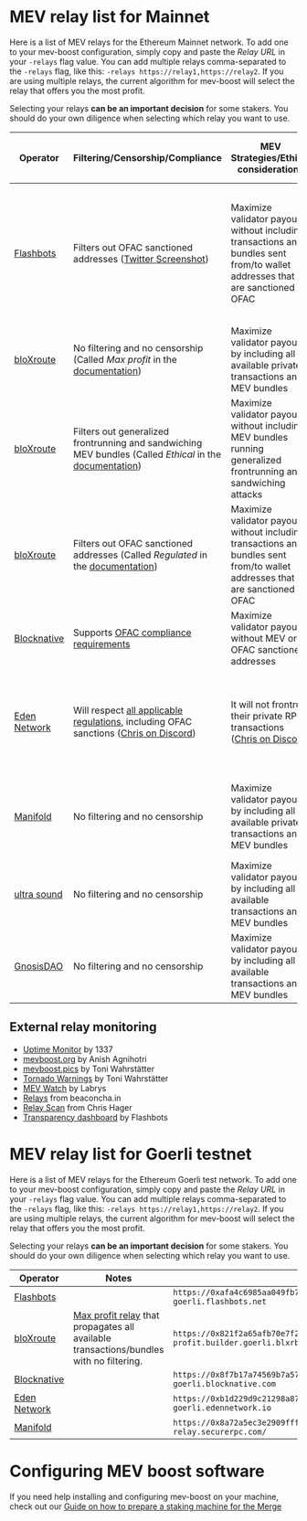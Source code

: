 # MEV relay list for Mainnet

Here is a list of MEV relays for the Ethereum Mainnet network. To add one to your mev-boost configuration, simply copy and paste the *Relay URL* in your `-relays` flag value. You can add multiple relays comma-separated to the `-relays` flag, like this: `-relays https://relay1,https://relay2`. If you are using multiple relays, the current algorithm for mev-boost will select the relay that offers you the most profit.

Selecting your relays **can be an important decision** for some stakers. You should do your own diligence when selecting which relay you want to use.

| Operator | Filtering/Censorship/Compliance | MEV Strategies/Ethical considerations | Relay software | Profit sharing model | Builders and searchers | Status | Payload validated on the relay | Notes | Support | Relay URL |
|-|-|-|-|-|-|-|-|-|-|-|
| [Flashbots](https://boost.flashbots.net/) | Filters out OFAC sanctioned addresses ([Twitter Screenshot][2]) | Maximize validator payout without including transactions and bundles sent from/to wallet addresses that are sanctioned by OFAC | [mev-boost-relay](https://github.com/flashbots/mev-boost-relay) | Specific to builder of bid with highest validator value. 100% to validator from Flashbots builders. | Internal and external builders. Permissionless. | [Dashboard](https://boost-relay.flashbots.net/) | Yes | [Flashbots documentation](https://docs.flashbots.net/flashbots-mev-boost/introduction) | [Discord](https://discord.com/invite/3TjWjBerRb) | `https://0xac6e77dfe25ecd6110b8e780608cce0dab71fdd5ebea22a16c0205200f2f8e2e3ad3b71d3499c54ad14d6c21b41a37ae@boost-relay.flashbots.net` |
| [bloXroute](https://bloxroute.com/) | No filtering and no censorship (Called *Max profit* in the [documentation][3]) | Maximize validator payout by including all available private transactions and MEV bundles | Internal software | Unknown | Internal and external builders. External searchers. | [Dashboard](https://bloxroute.max-profit.blxrbdn.com/) | Yes | [Documentation for bloXroute relays offering](https://docs.bloxroute.com/the-merge-eth2.0/mev-relay-instructions-for-validators#relay-types) | [Discord](https://discordapp.com/invite/mB95H7s) [Email](mailto:support@bloxroute.com) | `https://0x8b5d2e73e2a3a55c6c87b8b6eb92e0149a125c852751db1422fa951e42a09b82c142c3ea98d0d9930b056a3bc9896b8f@bloxroute.max-profit.blxrbdn.com` |
| [bloXroute](https://bloxroute.com/) | Filters out generalized frontrunning and sandwiching MEV bundles (Called *Ethical* in the [documentation][3]) | Maximize validator payout without including MEV bundles running generalized frontrunning and sandwiching attacks | Internal software | Unknown | Internal builder and external searchers. | [Dashboard](https://bloxroute.ethical.blxrbdn.com) | Yes | [Documentation for bloXroute relays offering](https://docs.bloxroute.com/the-merge-eth2.0/mev-relay-instructions-for-validators#relay-types) | [Discord](https://discordapp.com/invite/mB95H7s) [Email](mailto:support@bloxroute.com) | `https://0xad0a8bb54565c2211cee576363f3a347089d2f07cf72679d16911d740262694cadb62d7fd7483f27afd714ca0f1b9118@bloxroute.ethical.blxrbdn.com` |
| [bloXroute](https://bloxroute.com/) | Filters out OFAC sanctioned addresses (Called *Regulated* in the [documentation][3]) | Maximize validator payout without including transactions and bundles sent from/to wallet addresses that are sanctioned by OFAC | Internal software | Unknown | Internal and external builders. External searchers. | [Dashboard](https://bloxroute.regulated.blxrbdn.com/) | Yes | [Documentation for bloXroute relays offering](https://docs.bloxroute.com/the-merge-eth2.0/mev-relay-instructions-for-validators#relay-types) | [Discord](https://discordapp.com/invite/mB95H7s) [Email](mailto:support@bloxroute.com) | `https://0xb0b07cd0abef743db4260b0ed50619cf6ad4d82064cb4fbec9d3ec530f7c5e6793d9f286c4e082c0244ffb9f2658fe88@bloxroute.regulated.blxrbdn.com` |
| [Blocknative](https://www.blocknative.com/) | Supports [OFAC compliance requirements](https://discord.com/channels/542403978693050389/1019351111083233421/1021808541494956092) | Maximize validator payout without MEV or OFAC sanctioned addresses | [Dreamboat](https://github.com/blocknative/dreamboat) | 100% to validator | Internal builder. External builders and MEV searchers coming up. | [Dashboard](https://dreamboat.blocknative.com/) | Yes | [Documentation for Blocknative relay offering](https://docs.blocknative.com/mev-relay-instructions-for-ethereum-validators)| [Discord](https://discord.com/invite/KZaBVME) [Email](mailto:Hello@blocknative.com) | `https://0x9000009807ed12c1f08bf4e81c6da3ba8e3fc3d953898ce0102433094e5f22f21102ec057841fcb81978ed1ea0fa8246@builder-relay-mainnet.blocknative.com` |
| [Eden Network](https://docs.edennetwork.io/) | Will respect [all applicable regulations](https://discord.com/channels/761540124940697600/773571585826357259/1020818179376820334), including OFAC sanctions ([Chris on Discord][1]) | It will not frontrun their private RPC transactions ([Chris on Discord][1]) | [A fork of mev-boost-relay](https://github.com/eden-network/mev-boost-relay) | 100% to validator but subject to change ([Chris on Discord][1]) | Eden Network, but they will be opening to 3rd party builders soon ([Chris on Discord][1])  | [Dashboard](https://relay.edennetwork.io/info) | Not at the moment but likely yes in the future ([Chris on Discord][1]) | | [Discord](https://discord.gg/5jmFKh8na2) | `https://0xb3ee7afcf27f1f1259ac1787876318c6584ee353097a50ed84f51a1f21a323b3736f271a895c7ce918c038e4265918be@relay.edennetwork.io` |
| [Manifold](https://securerpc.com/) | No filtering and no censorship | Maximize validator payout by including all available private transactions and MEV bundles | [Internal Software](https://kb.manifoldfinance.com/docs/Protocol/protocol-backbonev01) | Varied | Internal and external builders. Permissionless. | [Dashboard](https://mainnet-relay.securerpc.com/) | Yes | [Manifold documentation](https://kb.manifoldfinance.com/) This relay had a major issue on October 15th 2022 ([1][4], [2][5]). | [Forum](https://forums.manifoldfinance.com/) [Email](mailto:sam@manifoldfinance.com) | `https://0x98650451ba02064f7b000f5768cf0cf4d4e492317d82871bdc87ef841a0743f69f0f1eea11168503240ac35d101c9135@mainnet-relay.securerpc.com` |
| [ultra sound](https://relay.ultrasound.money/) | No filtering and no censorship | Maximize validator payout by including all available transactions and MEV bundles | [Relayooor's fork of mev-boost-relay](https://github.com/relayooor/mev-boost-relay) | 100% to validator | Public and permissionless. | [Dashboard](https://relay.ultrasound.money/) | Yes |  | [Twitter](https://twitter.com/ultrasoundmoney) [Email](mailto:contact@ultrasound.money) | `https://0xa1559ace749633b997cb3fdacffb890aeebdb0f5a3b6aaa7eeeaf1a38af0a8fe88b9e4b1f61f236d2e64d95733327a62@relay.ultrasound.money` |
| [GnosisDAO](https://twitter.com/GnosisDAO) | No filtering and no censorship | Maximize validator payout by including all available transactions and MEV bundles | [Gnosis's fork of mev-boost-relay](https://github.com/gnosis/mev-boost-relay) | Unknown | Public and permissionless. | [Dashboard](https://agnostic-relay.net/) | Unknown | [Blog post](https://www.gnosis.io/blog/agnostic-relay-a-credibly-neutral-tool) | [Discord](http://discord.gg/gnosischain) | `https://0xa7ab7a996c8584251c8f925da3170bdfd6ebc75d50f5ddc4050a6fdc77f2a3b5fce2cc750d0865e05d7228af97d69561@agnostic-relay.net` |

[1]: https://discord.com/channels/761540124940697600/1019624727234490378/1024710921706295388
[2]: https://twitter.com/bantg/status/1559948198508118016
[3]: https://docs.bloxroute.com/the-merge-eth2.0/mev-relay-instructions-for-validators
[4]: https://research.lido.fi/t/lido-on-ethereum-relay-voting-proposal/3135/11
[5]: https://hackmd.io/@manifoldx/2022-10-15

## External relay monitoring

* [Uptime Monitor](https://mev-relays.beaconstate.info/) by 1337
* [mevboost.org](https://www.mevboost.org/) by Anish Agnihotri
* [mevboost.pics](https://www.mevboost.pics/) by Toni Wahrstätter
* [Tornado Warnings](https://tornado-warning.info/) by Toni Wahrstätter
* [MEV Watch](https://www.mevwatch.info/) by Labrys
* [Relays](https://beaconcha.in/relays) from beaconcha.in
* [Relay Scan](https://www.relayscan.io) from Chris Hager
* [Transparency dashboard](https://transparency.flashbots.net/) by Flashbots

# MEV relay list for Goerli testnet

Here is a list of MEV relays for the Ethereum Goerli test network. To add one to your mev-boost configuration, simply copy and paste the *Relay URL* in your `-relays` flag value. You can add multiple relays comma-separated to the `-relays` flag, like this: `-relays https://relay1,https://relay2`. If you are using multiple relays, the current algorithm for mev-boost will select the relay that offers you the most profit.

Selecting your relays **can be an important decision** for some stakers. You should do your own diligence when selecting which relay you want to use.

| Operator | Notes | Relay URL |
|----------|-------|-----------|
| [Flashbots](https://www.flashbots.net/) | | `https://0xafa4c6985aa049fb79dd37010438cfebeb0f2bd42b115b89dd678dab0670c1de38da0c4e9138c9290a398ecd9a0b3110@builder-relay-goerli.flashbots.net` |
| [bloXroute](https://bloxroute.com/) | [Max profit relay](https://docs.bloxroute.com/the-merge-eth2.0/mev-relay-instructions-for-validators#relay-types) that propagates all available transactions/bundles with no filtering. | `https://0x821f2a65afb70e7f2e820a925a9b4c80a159620582c1766b1b09729fec178b11ea22abb3a51f07b288be815a1a2ff516@bloxroute.max-profit.builder.goerli.blxrbdn.com` |
| [Blocknative](https://www.blocknative.com/) |  | `https://0x8f7b17a74569b7a57e9bdafd2e159380759f5dc3ccbd4bf600414147e8c4e1dc6ebada83c0139ac15850eb6c975e82d0@builder-relay-goerli.blocknative.com` |
| [Eden Network](https://v2.docs.edennetwork.io/) |  | `https://0xb1d229d9c21298a87846c7022ebeef277dfc321fe674fa45312e20b5b6c400bfde9383f801848d7837ed5fc449083a12@relay-goerli.edennetwork.io` |
| [Manifold](https://securerpc.com/) |  | `https://0x8a72a5ec3e2909fff931c8b42c9e0e6c6e660ac48a98016777fc63a73316b3ffb5c622495106277f8dbcc17a06e92ca3@goerli-relay.securerpc.com/` |

# Configuring MEV boost software

If you need help installing and configuring mev-boost on your machine, check out our [Guide on how to prepare a staking machine for the Merge](https://github.com/remyroy/ethstaker/blob/main/prepare-for-the-merge.md#choosing-and-configuring-an-mev-solution)
